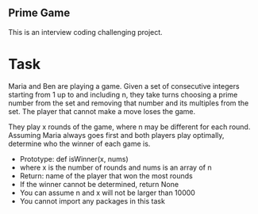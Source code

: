 ## Prime Game

<p1>This is an interview coding challenging project.</p1>

# Task

<p1>Maria and Ben are playing a game. Given a set of consecutive integers starting from 1 up to and including n, they take turns choosing a prime number from the set and removing that number and its multiples from the set. The player that cannot make a move loses the game.</p1>

<p1>They play x rounds of the game, where n may be different for each round. Assuming Maria always goes first and both players play optimally, determine who the winner of each game is.</p1>

- Prototype: def isWinner(x, nums)
- where x is the number of rounds and nums is an array of n
- Return: name of the player that won the most rounds
- If the winner cannot be determined, return None
- You can assume n and x will not be larger than 10000
- You cannot import any packages in this task
